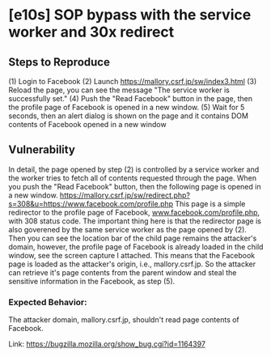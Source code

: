 # [e10s] SOP bypass with the service worker and 30x redirect

## Steps to Reproduce

(1) Login to Facebook
(2) Launch https://mallory.csrf.jp/sw/index3.html
(3) Reload the page, you can see the message "The service worker is successfully set."
(4) Push the "Read Facebook" button in the page, then the profile page of Facebook is opened in a new window.
(5) Wait for 5 seconds, then an alert dialog is shown on the page and it contains DOM contents of Facebook opened in a new window

## Vulnerability

In detail, the page opened by step (2) is controlled by a service worker and the worker tries to fetch all of contents requested through the page.
When you push the "Read Facebook" button, then the following page is opened in a new window.
https://mallory.csrf.jp/sw/redirect.php?s=308&u=https://www.facebook.com/profile.php
This page is a simple redirector to the profile page of Facebook, www.facebook.com/profile.php, with 308 status code.
The important thing here is that the redirector page is also goverened by the same service worker as the page opened by (2).
Then you can see the location bar of the child page remains the attacker's domain, however, the profile page of Facebook is already loaded in the child window, see the screen capture I attached.
This means that the Facebook page is loaded as the attacker's origin, i.e., mallory.csrf.jp.
So the attacker can retrieve it's page contents from the parent window and steal the sensitive information in the Facebook, as step (5).

### Expected Behavior:

The attacker domain, mallory.csrf.jp, shouldn't read page contents of Facebook.

Link: https://bugzilla.mozilla.org/show_bug.cgi?id=1164397